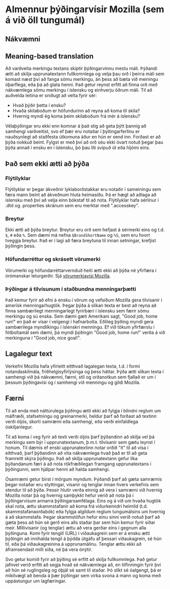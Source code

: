 # Almennur þýðingarvísir Mozilla (sem á við öll tungumál)

## Nákvæmni

## Meaning-based translation

Að varðveita merkingu textans skiptir þýðingarvinnu mestu máli. Þýðandi ætti að skilja upprunatextann fullkomnlega og velja þau orð í þeirra máli sem komast næst því að fanga sömu merkingu, án þess að bæta við meiningu óþarflega, eða þá að glata henni. Það getur reynst erfitt að finna orð með nákvæmlega sömu merkingu í íslensku og einhverju öðrum máli. Til að auðvelda leitina er sniðugt að velta fyrir sér:

* Hvað þýðir þetta í ensku?
* Hvaða skilaboðum er höfundurinn að reyna að koma til skila?
* Hvernig myndi ég koma þeim skilaboðum frá mér á íslensku?

Vélaþýðingar eru ekki enn komnar á það stig að geta þýtt þannig að samhengi varðveitist, svo ef þær eru notaðar í þýðingarferlinu er nauðsynlegt að staðfesta útkomuna áður en hún er send inn. Forðast er að þýða nokkuð beint. Fylgst er með því að orð séu ekki óvart notuð þegar þau þýða annað í ensku en í íslensku, þó þau líti svipuð út eða hljómi eins.

## Það sem ekki ætti að þýða

### Flýtilyklar

Flýtilyklar er þegar ákveðnir lyklaborðstakkar eru notaðir í sameiningu sem færa mann beint að ákveðnum hluta heimasíðu. Þá er hægt að aðlaga að íslensku með því að velja einn bókstaf til að nota. Flýtilyklar hafa sérlínur í .dtd og .properties skránum sem eru merktar með ".accesskey". 

### Breytur

Ekki ætti að þýða breytur. Breytur eru orð sem hefjast á sérmerki eins og t.d. `$`, `#` eða `%`. Sem dæmi má nefna `$BrandShortName` og `%S`, sem eru hvort tveggja breytur. Það er í lagi að færa breytuna til innan setningar, krefjist þýðingin þess.

### Höfundarréttur og skrásett vörumerki

Vörumerki og höfundarréttarvernduð heiti ætti ekki að þýða né yfirfæra í órómanskar leturgerðir. Sjá <a href="https://www.mozilla.org/en-US/styleguide/communications/translation/">vörumerkjavísi Mozilla</a>.

### Þýðingar á tilvísunum í staðbundna menningarþætti

Það kemur fyrir að efni á ensku í vörum og vefsíðum Mozilla gera tilvísanir í amerísk menningarhugtök. Þegar þýða á slíkan texta er best að reyna að finna sambærilegt menningarlegt fyrirbæri í íslensku sem færir sömu merkingu og sú enska. Sem dæmi gæti Ameríkani sagt, "Good job, home run!" en það er vísar í velgengi í hafnarbolta. Eðlileg þýðing myndi gera sambærilega myndlíkingu í íslenskri menningu. Ef við tökum yfirfærslu í fótboltamál sem dæmi, þá myndi þýðingin "Good job, home run!" verða  á við merkinguna í "Good job, nice goal!".

## Lagalegur text

Verkefni Mozilla hafa yfirleitt eitthvað lagalegan texta, t.d. í formi notandaskilmála, friðhelgisyfirlýsinga og þess háttar. Þýða ætti slíkan texta í samhengi við þá nákvæmni, færni, stíl og orðanotkun sem fjallað er um í þessum þýðingavísi og í samhengi við menningu og gildi Mozilla.

## Færni

Til að enda með náttúrulega þýðingu ætti ekki að fylgja í blindni reglum um málfræði, stafsetningu og greinarmerki, heldur þarf að forðast að textinn verði óljós, skorti samræmi eða samhengi, eða verði einfaldlega óskiljanlegur.

Til að koma í veg fyrir að texti verði óljós þarf þýðandinn að skilja vel þá merkingu sem býr í upprunatextanum, þ.m.t. tilvísanir sem gætu leynst í honum. Til dæmis ef enski upprunatextinn notar orðið "it" til að vísa í eitthvað, þarf þýðandinn að vita nákvæmlega hvað það er til að geta framreitt skýra þýðingu. Það að skilja upprunatextann gefur líka þýðandanum færi á að nota rökfræðilegan framgang upprunatextans í þýðingunni, sem hjálpar henni að halda samhengi.

Ósamræmi getur birst í mörgum myndum. Þýðandi þarf að gæta samræmis þegar notaðar eru styttingar, vísanir og tenglar innan hvers verkefnis sem stendur til að þýða. Þessir hlutir verða einnig að vera í samræmi við hvernig Mozilla notar þá og hvernig samþykkt hefur verið að nota þá í þýðingarvísum annarra þýðingarsamfélaga. Eins og á við um hvaða hugtök skal nota, ættu skammstafanir að koma frá viðurkenndri heimild (t.d. skammstafanaorðabók) eða fylgja algildum reglum tungumálsins um hvernig á að skammstafa. Þegar skammstöfun hefur einu sinni verið notuð þarf að gæta þess að hún sé gerð eins alls staðar þar sem hún kemur fyrir síðar meir. Millivísanir (og tenglar) ættu að vera gerðar eins í gegnum alla þýðinguna. Komi fyrir tengill (URL) í viðaukagrein sem er á ensku ætti þýðingin að innihalda tengil á þýdda útgáfu af þessari viðaukagrein, sé hún til, eða þá viðaukagreinina á upprunamálinu. Tenglar ættu ekki að áframsendast milli síða, né þá vera ónýtir.

Svo getur komið fyrir að þýðing sé erfitt að skilja fullkomnlega. Það getur jafnvel verið erfitt að segja hvað sé nákvæmlega að, en tilfinningin fyrir því að hún sé ruglingsleg og óþjál sé samt til staðar. Þó slíkt sé óalgengt, þá er mikilvægt að benda á þær þýðingar sem virka svona á mann og koma með uppástungur um lagfæringar.
